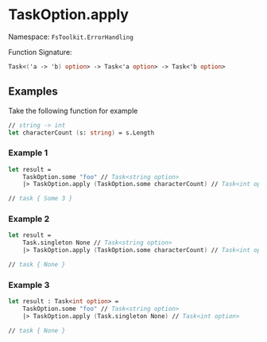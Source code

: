 # TaskOption.apply

Namespace: `FsToolkit.ErrorHandling`

Function Signature:

```fsharp
Task<('a -> 'b) option> -> Task<'a option> -> Task<'b option>
```

## Examples

Take the following function for example

```fsharp
// string -> int
let characterCount (s: string) = s.Length
```

### Example 1

```fsharp
let result =
    TaskOption.some "foo" // Task<string option>
    |> TaskOption.apply (TaskOption.some characterCount) // Task<int option>

// task { Some 3 }
```

### Example 2

```fsharp
let result =
    Task.singleton None // Task<string option>
    |> TaskOption.apply (TaskOption.some characterCount) // Task<int option>

// task { None }
```

### Example 3

```fsharp
let result : Task<int option> =
    TaskOption.some "foo" // Task<string option>
    |> TaskOption.apply (Task.singleton None) // Task<int option>

// task { None }
```
